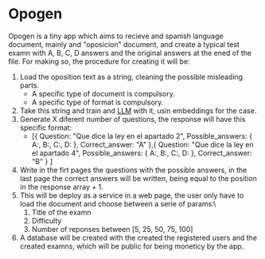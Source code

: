 # Opogen
Opogen is a tiny app which aims to recieve and spanish language document, mainly and "oposicion" document, and create a typical test examn with A, B, C, D answers and the original answers at the ened of the file. For making so, the procedure for creating it will be:

1. Load the oposition text as a string, cleaning the possible misleading parts.
    - A specific type of document is compulsory.
    - A specific type of format is compulsory.
2. Take this string and train and [LLM](https://openai.com/product) with it, usin embeddings for the case.
3. Generate X diferent number of questions, the response will have this specific format:
    - [{
        Question: "Que dice la ley en el apartado 2",
        Possible_answers: {
            A:,
            B:,
            C:,
            D:
        },
        Correct_answer: "A"
        },{
        Question: "Que dice la ley en el apartado 4",
        Possible_answers: {
            A:,
            B:,
            C:,
            D:
        },
        Correct_answer: "B"
        }
    ]
4. Write in the firt pages the questions with the possible answers, in the last page the correct answers will be written, being equal to the position in the response array + 1.
5. This will be deploy as a service in a web page, the user only have to load the document and choose between a serie of params:\
   1. Title of the examn
   2. Difficulty
   3. Number of reponses between [5, 25, 50, 75, 100]
6. A database will be created with the created the registered users and the created examns, which will be public for being moneticy by the app.
